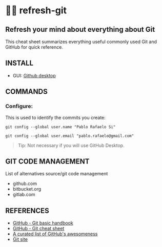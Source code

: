 # 🤹🏻‍ refresh-git
## Refresh your mind about everything about Git

This cheat sheet summarizes everything useful commonly used Git and GitHub for quick reference.

## INSTALL
- GUI: [Github desktop](https://github.com/desktop/desktop) 

## COMMANDS

### Configure:
This is used to identify the commits you create:

`git config --global user.name "Pablo Rafaelo Si"`

`git config --global user.email "pablo.rafaelo@gmail.com"`

> Tip: Not necessary if you will use GitHub Desktop.

## GIT CODE MANAGEMENT
List of alternatives source/git code management
- github.com
- bitbucket.org
- gitlab.com

## REFERENCES
- [GitHub - Git basic handbook](https://guides.github.com/introduction/git-handbook/#basic-git)
- [GitHub - Git cheat sheet](https://github.github.com/training-kit/downloads/github-git-cheat-sheet.pdf)
- [A curated list of GitHub's awesomeness](https://github.com/phillipadsmith/awesome-github)
- [Git site](https://git-scm.com/)